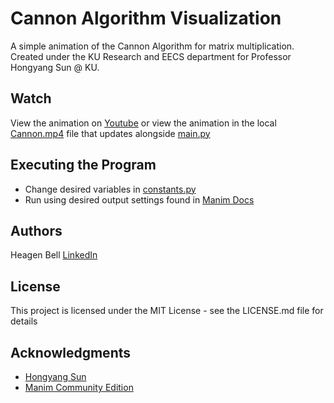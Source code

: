 # Cannon Algorithm Visualization

A simple animation of the Cannon Algorithm for matrix multiplication. Created under the KU Research and EECS department for Professor Hongyang Sun @ KU. 

## Watch

View the animation on [Youtube](https://youtu.be/olIEHFK_RzM) or view the animation in the local [Cannon.mp4](https://github.com/heagenb03/Cannon-Algorithm-Visualization/blob/main/media/videos/main/1080p60/Cannon.mp4) file that updates alongside [main.py](https://github.com/heagenb03/Cannon-Algorithm-Visualization/blob/main/main.py)

## Executing the Program

* Change desired variables in [constants.py](https://github.com/heagenb03/Cannon-Algorithm-Visualization/blob/main/constants.py)
* Run using desired output settings found in [Manim Docs](https://docs.manim.community/en/stable/tutorials/output_and_config.html)

## Authors

Heagen Bell 
[LinkedIn](https://www.linkedin.com/in/heagen-bell)

## License

This project is licensed under the MIT License - see the LICENSE.md file for details

## Acknowledgments
* [Hongyang Sun](https://www.ittc.ku.edu/~sun/)
* [Manim Community Edition](https://docs.manim.community/en/stable/index.html)
